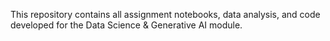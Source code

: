 This repository contains all assignment notebooks, data analysis, and code developed for the Data Science & Generative AI module.
